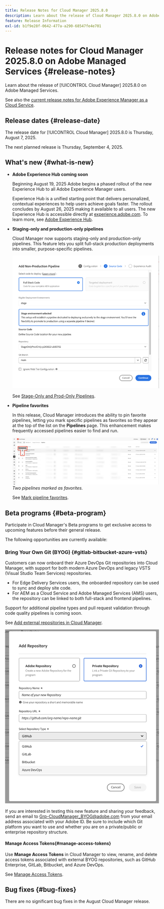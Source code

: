 ```yaml
---
title: Release Notes for Cloud Manager 2025.8.0
description: Learn about the release of Cloud Manager 2025.8.0 on Adobe Managed Services.
feature: Release Information
exl-id: b1f9e28f-0642-477a-a290-68547fe4e701
---
```

# Release notes for Cloud Manager 2025.8.0 on Adobe Managed Services {#release-notes}

<!-- RELEASE WIKI  https://wiki.corp.adobe.com/display/DMSArchitecture/Cloud+Manager+2025.04.0+Release -->

Learn about the release of [!UICONTROL Cloud Manager] 2025.8.0 on Adobe Managed Services.

See also the [current release notes for Adobe Experience Manager as a Cloud Service](https://experienceleague.adobe.com/en/docs/experience-manager-cloud-service/content/release-notes/home).

## Release dates {#release-date}

The release date for [!UICONTROL Cloud Manager] 2025.8.0 is Thursday, August 7, 2025. 

<!-- There are no significant new features or bug fixes in the May Cloud Manager release. -->

The next planned release is Thursday, September 4, 2025.

<!-- SAVE FOR FUTURE POSSIBLE USE There are no significant new features or bug fixes in the May Cloud Manager release. -->


## What's new {#what-is-new}

* **Adobe Experience Hub coming soon**

    Beginning August 19, 2025 Adobe begins a phased rollout of the new Experience Hub to all Adobe Experience Manager users. 
    
    Experience Hub is a unified starting point that delivers personalized, contextual experiences to help users achieve goals faster. The rollout concludes by August 26, 2025 making it available to all users. The new Experience Hub is accessible directly at [experience.adobe.com](https://experience.adobe.com/). To learn more, see [Adobe Experience Hub](https://experienceleague.adobe.com/en/docs/experience-manager-65/content/experience-hub/experience-hub).

* **Staging-only and production-only pipelines**

    Cloud Manager now supports staging-only and production-only pipelines. This feature lets you split full-stack production deployments into smaller, purpose-specific pipelines. <!-- This feature went into GA from Private beta in the June 5, 2025 CM release -->

    ![Add non-production pipeline dialog box with Full Stack Code radio button selected and Stage environment selected](/help/release-notes/assets/add-non-production-pipeline.png)

    See [Stage-Only and Prod-Only Pipelines](/help/using/stage-prod-only.md).

* **Pipeline favorites**

    In this release, Cloud Manager introduces the ability to pin favorite pipelines, letting you mark specific pipelines as favorites so they appear at the top of the list on the **Pipelines** page. This enhancement makes frequently accessed pipelines easier to find and run. <!-- CMGR-68293 -->

    ![Pipelines marked as favorites](/help/release-notes/assets/pipeline-favorites.png) *Two pipelines marked as favorites.*

    See [Mark pipeline favorites](/help/using/managing-pipelines.md#pipeline-favorites).


## Beta programs {#beta-program}

Participate in Cloud Manager's Beta programs to get exclusive access to upcoming features before their general release.

The following opportunities are currently available:


### Bring Your Own Git (BYOG) {#gitlab-bitbucket-azure-vsts}

<!-- BOTH CS & AMS -->

Customers can now onboard their Azure DevOps Git repositories into Cloud Manager, with support for both modern Azure DevOps and legacy VSTS (Visual Studio Team Services) repositories.

* For Edge Delivery Services users, the onboarded repository can be used to sync and deploy site code.
* For AEM as a Cloud Service and Adobe Managed Services (AMS) users, the repository can be linked to both full-stack and frontend pipelines.

Support for additional pipeline types and pull request validation through code quality pipelines is coming soon.

See [Add external repositories in Cloud Manager](/help/managing-code/external-repositories.md).

![Add Repository dialog box](/help/release-notes/assets/azure-repo.png)

If you are interested in testing this new feature and sharing your feedback, send an email to [Grp-CloudManager_BYOG@adobe.com](mailto:grp-cloudmanager_byog@adobe.com) from your email address associated with your Adobe ID. Be sure to include which Git platform you want to use and whether you are on a private/public or enterprise repository structure. 

#### Manage Access Tokens{#manage-access-tokens}

Use **Manage Access Tokens** in Cloud Manager to view, rename, and delete access tokens associated with external BYOG repositories, such as GitHub Enterprise, GitLab, Bitbucket, and Azure DevOps.

See [Manage Access Tokens](/help/managing-code/manage-access-tokens.md).

<!-- If you are interested in testing this new feature and sharing your feedback, send an email to [Grp-CloudManager_BYOG@adobe.com](mailto:grp-cloudmanager_byog@adobe.com) from your email address associated with your Adobe ID. --> 

## Bug fixes {#bug-fixes}

There are no significant bug fixes in the August Cloud Manager release.

<!--
Known Issues {#known-issues}

* A -->
